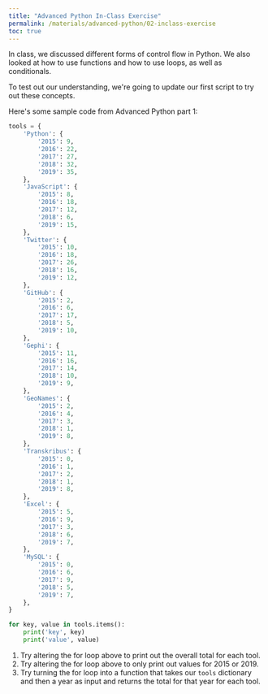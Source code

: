 ```yaml
---
title: "Advanced Python In-Class Exercise"
permalink: /materials/advanced-python/02-inclass-exercise
toc: true
---
```


In class, we discussed different forms of control flow in Python. We also looked at how to use functions and how to use loops, as well as conditionals.

To test out our understanding, we're going to update our first script to try out these concepts.

Here's some sample code from Advanced Python part 1:

```python
tools = {
    'Python': {
        '2015': 9,
        '2016': 22,
        '2017': 27,
        '2018': 32,
        '2019': 35,
    },
    'JavaScript': {
        '2015': 8,
        '2016': 18,
        '2017': 12,
        '2018': 6,
        '2019': 15,
    },
    'Twitter': {
        '2015': 10,
        '2016': 18,
        '2017': 26,
        '2018': 16,
        '2019': 12,
    },
    'GitHub': {
        '2015': 2,
        '2016': 6,
        '2017': 17,
        '2018': 5,
        '2019': 10,
    },
    'Gephi': {
        '2015': 11,
        '2016': 16,
        '2017': 14,
        '2018': 10,
        '2019': 9,
    },
    'GeoNames': {
        '2015': 2,
        '2016': 4,
        '2017': 3,
        '2018': 1,
        '2019': 8,
    },
    'Transkribus': {
        '2015': 0,
        '2016': 1,
        '2017': 2,
        '2018': 1,
        '2019': 8,
    },
    'Excel': {
        '2015': 5,
        '2016': 9,
        '2017': 3,
        '2018': 6,
        '2019': 7,
    },
    'MySQL': {
        '2015': 0,
        '2016': 6,
        '2017': 9,
        '2018': 5,
        '2019': 7,
    },
}

for key, value in tools.items():
    print('key', key)
    print('value', value)
```

1. Try altering the for loop above to print out the overall total for each tool.
2. Try altering the for loop above to only print out values for 2015 or 2019.
3. Try turning the for loop into a function that takes our `tools` dictionary and then a year as input and returns the total for that year for each tool.